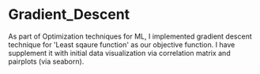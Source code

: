 # Gradient_Descent
 As part of Optimization techniques for ML, I implemented gradient descent technique for 'Least sqaure function' as our objective function. I have supplement it with initial data visualization via correlation matrix and pairplots (via seaborn).  
